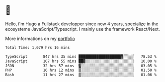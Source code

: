 # 👋 

Hello, i'm Hugo a Fullstack developper since now 4 years, specialize in the ecosysteme JavaScript/Typescript. I mainly use the framework React/Next.

More informations on my [portfolio](https://hcampos.fr)

<!--START_SECTION:waka-->

```txt
Total Time: 1,079 hrs 16 mins

TypeScript       847 hrs 35 mins ███████████████████▓░░░░░   78.53 %
JavaScript       107 hrs 55 mins ██▓░░░░░░░░░░░░░░░░░░░░░░   10.00 %
JSON             32 hrs 57 mins  ▓░░░░░░░░░░░░░░░░░░░░░░░░   03.05 %
PHP              16 hrs 12 mins  ▒░░░░░░░░░░░░░░░░░░░░░░░░   01.50 %
Bash             11 hrs 27 mins  ▒░░░░░░░░░░░░░░░░░░░░░░░░   01.06 %
```

<!--END_SECTION:waka-->
